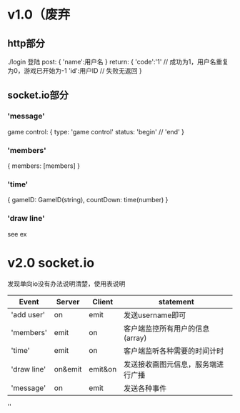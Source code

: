 # v1.0（废弃

## http部分

./login 登陆 post: { 'name':用户名 } return: { 'code':'1' // 成功为1，用户名重复为0，游戏已开始为-1 'id':用户ID // 失败无返回 }


## socket.io部分

### 'message'

game control: { type: 'game control' status: 'begin' // 'end' }

### 'members'

{ members: [members] }

### 'time'

{ gameID: GameID(string), countDown: time(number) }

### 'draw line'

see ex

# v2.0 socket.io

发现单向io没有办法说明清楚，使用表说明

Event|Server|Client|statement
------------ | ------------- | ------------ | -------------
'add user'|on|emit|发送username即可
'members'|emit|on|客户端监控所有用户的信息(array)
'time'|emit|on|客户端监听各种需要的时间计时
'draw line'|on&emit|emit&on|发送接收画图元信息，服务端进行广播
'message'|on|emit|发送各种事件
''
